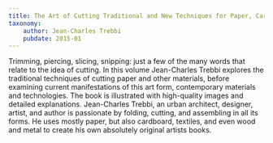 ```yaml
---
title: The Art of Cutting Traditional and New Techniques for Paper, Cardboard, Wood and Other Materials
taxonomy:
	author: Jean-Charles Trebbi
	pubdate: 2015-01
---
```

Trimming, piercing, slicing, snipping: just a few of the many words that relate to the idea of cutting. In this volume Jean-Charles Trebbi explores the traditional techniques of cutting paper and other materials, before examining current manifestations of this art form, contemporary materials and technologies. The book is illustrated with high-quality images and detailed explanations. Jean-Charles Trebbi, an urban architect, designer, artist, and author is passionate by folding, cutting, and assembling in all its forms. He uses mostly paper, but also cardboard, textiles, and even wood and metal to create his own absolutely original artists books.